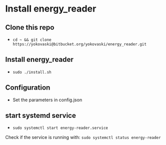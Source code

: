 # Install energy_reader

## Clone this repo
* `cd ~ && git clone https://yokovaski@bitbucket.org/yokovaski/energy_reader.git`

## Install energy_reader
* `sudo ./install.sh`

## Configuration
* Set the parameters in config.json

## start systemd service
* `sudo systemctl start energy-reader.service`

Check if the service is running with: `sudo systemctl status energy-reader`